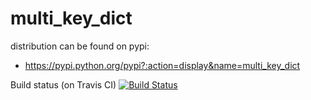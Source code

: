 multi_key_dict
======================

distribution can be found on pypi:

* https://pypi.python.org/pypi?:action=display&name=multi_key_dict

Build status (on Travis CI) [![Build Status](https://travis-ci.org/formiaczek/multi_key_dict.svg?branch=master)](https://travis-ci.org/formiaczek/multi_key_dict)

